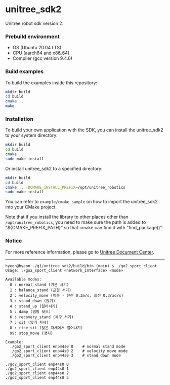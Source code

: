 # unitree_sdk2
Unitree robot sdk version 2.

### Prebuild environment
* OS  (Ubuntu 20.04 LTS)  
* CPU  (aarch64 and x86_64)   
* Compiler  (gcc version 9.4.0) 

### Build examples

To build the examples inside this repository:

```bash
mkdir build
cd build
cmake ..
make
```

### Installation

To build your own application with the SDK, you can install the unitree_sdk2 to your system directory:

```bash
mkdir build
cd build
cmake ..
sudo make install
```

Or install unitree_sdk2 to a specified directory:

```bash
mkdir build
cd build
cmake .. -DCMAKE_INSTALL_PREFIX=/opt/unitree_robotics
sudo make install
```

You can refer to `example/cmake_sample` on how to import the unitree_sdk2 into your CMake project. 

Note that if you install the library to other places other than `/opt/unitree_robotics`, you need to make sure the path is added to "${CMAKE_PREFIX_PATH}" so that cmake can find it with "find_package()".

### Notice
For more reference information, please go to [Unitree Document Center](https://support.unitree.com/home/zh/developer).


---
```
hyeon@hyeon ~/g1/unitree_sdk2/build/bin (main) $ ./go2_sport_client 
Usage: ./go2_sport_client <network_interface> <mode>

Available modes:
  0 : normal_stand (기본 서기)
  1 : balance_stand (균형 서기)
  2 : velocity_move (이동 - 전진 0.3m/s, 회전 0.3rad/s)
  3 : stand_down (앉기)
  4 : stand_up (일어서기)
  5 : damp (댐핑 모드)
  6 : recovery_stand (복구 서기)
  7 : sit (앉기 자세)
  8 : rise_sit (앉은 자세에서 일어나기)
  99: stop_move (정지)

Example:
  ./go2_sport_client enp44s0 0    # normal stand mode
  ./go2_sport_client enp44s0 2    # velocity move mode
  ./go2_sport_client enp44s0 3    # stand down mode
```

```
./go2_sport_client enp44s0 0
./go2_sport_client enp44s0 1
./go2_sport_client enp44s0 2
./go2_sport_client enp44s0 5
```
